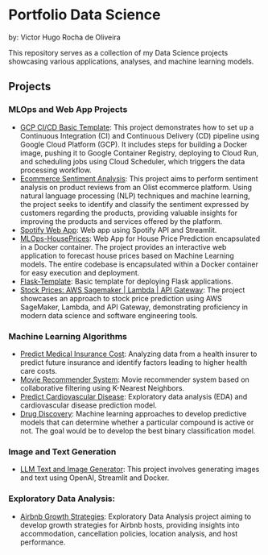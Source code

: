# Portfolio Data Science
by: Victor Hugo Rocha de Oliveira

This repository serves as a collection of my Data Science projects showcasing various applications, analyses, and machine learning models.

## Projects

### MLOps and Web App Projects
* [GCP CI/CD Basic Template](https://github.com/victor-hro/gcp-cicd): This project demonstrates how to set up a Continuous Integration (CI) and Continuous Delivery (CD) pipeline using Google Cloud Platform (GCP). It includes steps for building a Docker image, pushing it to Google Container Registry, deploying to Cloud Run, and scheduling jobs using Cloud Scheduler, which triggers the data processing workflow.
* [Ecommerce Sentiment Analysis](https://github.com/victor-hro/ecommerce-sentiment-analysis): This project aims to perform sentiment analysis on product reviews from an Olist ecommerce platform. Using natural language processing (NLP) techniques and machine learning, the project seeks to identify and classify the sentiment expressed by customers regarding the products, providing valuable insights for improving the products and services offered by the platform.
* [Spotify Web App](https://github.com/victor-hro/spotify-web-api): Web app using Spotify API and Streamlit.
* [MLOps-HousePrices](https://github.com/victor-hro/mlops-house-prices): Web App for House Price Prediction encapsulated in a Docker container. The project provides an interactive web application to forecast house prices based on Machine Learning models. The entire codebase is encapsulated within a Docker container for easy execution and deployment.
*  [Flask-Template](https://github.com/victor-hro/mlops-deploy-flask): Basic template for deploying Flask applications.
*  [Stock Prices: AWS Sagemaker | Lambda | API Gateway](https://github.com/victor-hro/stockprices-sagemaker-lambda): The project showcases an approach to stock price prediction using AWS SageMaker, Lambda, and API Gateway, demonstrating proficiency in modern data science and software engineering tools.

### Machine Learning Algorithms
* [Predict Medical Insurance Cost](https://github.com/victor-hro/medical-insurance-prediction): Analyzing data from a health insurer to predict future insurance and identify factors leading to higher health care costs.
* [Movie Recommender System](https://github.com/victor-hro/movie-recommender): Movie recommender system based on collaborative filtering using K-Nearest Neighbors.
* [Predict Cardiovascular Disease](https://github.com/victor-hro/cardiovascular-disease-prediction): Exploratory data analysis (EDA) and cardiovascular disease prediction model.
* [Drug Discovery](https://github.com/victor-hro/drug-discovery): Machine learning approaches to develop predictive models that can determine whether a particular compound is active or not. The goal would be to develop the best binary classification model.

  
### Image and Text Generation
* [LLM Text and Image Generator](https://github.com/victor-hro/llm-text-image-generator): This project involves generating images and text using OpenAI, Streamlit and Docker.

### Exploratory Data Analysis:
* [Airbnb Growth Strategies](https://github.com/victor-hro/airbnb-growth-strategies): Exploratory Data Analysis project aiming to develop growth strategies for Airbnb hosts, providing insights into accommodation, cancellation policies, location analysis, and host performance.

